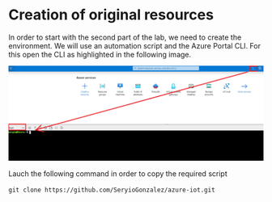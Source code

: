 # Creation of original resources
In order to start with the second part of the lab, we need to create the environment. We will use an automation script and the Azure Portal CLI. For this open the CLI as highlighted in the following image.

![Lab diagram](../images/summary-1.PNG "Summary")

Lauch the following command in order to copy the required script

``git clone https://github.com/SeryioGonzalez/azure-iot.git``
